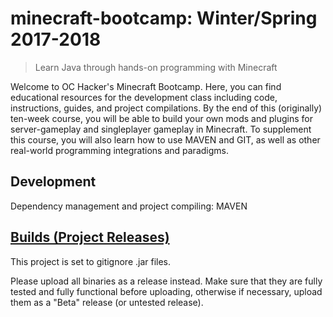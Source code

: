 # minecraft-bootcamp: Winter/Spring 2017-2018
> Learn Java through hands-on programming with Minecraft

Welcome to OC Hacker's Minecraft Bootcamp. Here, you can find educational resources for the development class including code, instructions, guides, and project compilations. By the end of this (originally) ten-week course, you will be able to build your own mods and plugins for server-gameplay and singleplayer gameplay in Minecraft. To supplement this course, you will also learn how to use MAVEN and GIT, as well as other real-world programming integrations and paradigms.

## Development

Dependency management and project compiling: MAVEN

## [Builds (Project Releases)](https://github.com/OC-Hackers/minecraft-bootcamp/releases)

This project is set to gitignore .jar files.

Please upload all binaries as a release instead. Make sure that they are fully tested and fully functional before uploading, otherwise if necessary, upload them as a "Beta" release (or untested release).
